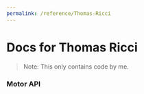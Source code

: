```yaml
---
permalink: /reference/Thomas-Ricci
---
```


# Docs for Thomas Ricci

> Note:
> This only contains code by me.

### Motor API
